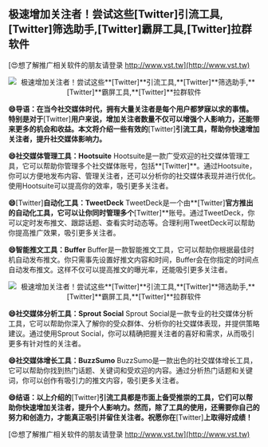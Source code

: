 ## **极速增加关注者！尝试这些**[Twitter]**引流工具,**[Twitter]**筛选助手,**[Twitter]**霸屏工具,**[Twitter]**拉群软件**

[😍想了解推广相关软件的朋友请登录 http://www.vst.tw](http://www.vst.tw)

 <center><img src="https://vst.tw/MP4/tuiguang/png/4.png" alt="极速增加关注者！尝试这些**[Twitter]**引流工具,**[Twitter]**筛选助手,**[Twitter]**霸屏工具,**[Twitter]**拉群软件"></center>

**😄导语：在当今社交媒体时代，拥有大量关注者是每个用户都梦寐以求的事情。特别是对于**[Twitter]**用户来说，增加关注者数量不仅可以增强个人影响力，还能带来更多的机会和收益。本文将介绍一些有效的**[Twitter]**引流工具，帮助你快速增加关注者，提升社交媒体影响力。**

**😄社交媒体管理工具：Hootsuite**
Hootsuite是一款广受欢迎的社交媒体管理工具，它可以帮助你管理多个社交媒体账号，包括**[Twitter]**。通过Hootsuite，你可以方便地发布内容、管理关注者，还可以分析你的社交媒体表现并进行优化。使用Hootsuite可以提高你的效率，吸引更多关注者。

**😄**[Twitter]**自动化工具：TweetDeck**
TweetDeck是一个由**[Twitter]**官方推出的自动化工具，它可以让你同时管理多个**[Twitter]**账号。通过TweetDeck，你可以定时发布推文、跟踪话题、查看实时动态等。合理利用TweetDeck可以帮助你提高推广效果，吸引更多关注者。

**😄智能推文工具：Buffer**
Buffer是一款智能推文工具，它可以帮助你根据最佳时机自动发布推文。你只需事先设置好推文内容和时间，Buffer会在你指定的时间点自动发布推文。这样不仅可以提高推文的曝光率，还能吸引更多关注者。

 <center><img src="https://vst.tw/MP4/tuiguang/png/5.png" alt="极速增加关注者！尝试这些**[Twitter]**引流工具,**[Twitter]**筛选助手,**[Twitter]**霸屏工具,**[Twitter]**拉群软件"></center>

**😄社交媒体分析工具：Sprout Social**
Sprout Social是一款专业的社交媒体分析工具，它可以帮助你深入了解你的受众群体、分析你的社交媒体表现，并提供策略建议。通过使用Sprout Social，你可以精确把握关注者的喜好和需求，从而吸引更多有针对性的关注者。

**😄社交媒体增长工具：BuzzSumo**
BuzzSumo是一款出色的社交媒体增长工具，它可以帮助你找到热门话题、关键词和受欢迎的内容。通过分析热门话题和关键词，你可以创作有吸引力的推文内容，吸引更多关注者。

**😄结语：以上介绍的**[Twitter]**引流工具都是市面上备受推崇的工具，它们可以帮助你快速增加关注者，提升个人影响力。然而，除了工具的使用，还需要你自己的努力和创造力，才能真正吸引并留住关注者。祝愿你在**[Twitter]**上取得好成绩！**

[😍想了解推广相关软件的朋友请登录 http://www.vst.tw](http://www.vst.tw)



